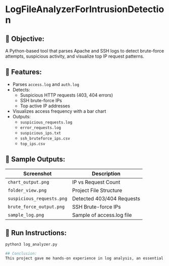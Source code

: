 # LogFileAnalyzerForIntrusionDetection
## 📌 Objective:
A Python-based tool that parses Apache and SSH logs to detect brute-force attempts, suspicious activity, and visualize top IP request patterns.

## 🧰 Features:
- Parses `access.log` and `auth.log`
- Detects:
  - Suspicious HTTP requests (403, 404 errors)
  - SSH brute-force IPs
  - Top active IP addresses
- Visualizes access frequency with a bar chart
- Outputs:
  - `suspicious_requests.log`
  - `error_requests.log`
  - `suspicious_ips.txt`
  - `ssh_bruteforce_ips.csv`
  - `top_ips.csv`

## 📸 Sample Outputs:
| Screenshot | Description |
|------------|-------------|
| `chart_output.png` | IP vs Request Count |
| `folder_view.png` | Project File Structure |
| `suspicious_requests.png` | Detected 403/404 Requests |
| `brute_force_output.png` | SSH Brute-force IPs |
| `sample_log.png` | Sample of access.log file |

## 🚀 Run Instructions:
```bash
python3 log_analyzer.py

## Conclusion:
This project gave me hands-on experience in log analysis, an essential skill for cybersecurity roles. I learned how attackers leave traces in logs and how scripting can help automate the detection of such threats. This can be a building block for future SIEM or IDS tools.
